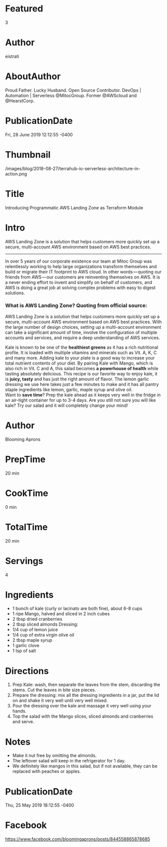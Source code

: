 # Featured
3

# Author
eistrati

# AboutAuthor
Proud Father. Lucky Husband. Open Source Contributor. DevOps | Automation | Serverless @MitocGroup. Former @AWScloud and @HearstCorp. 

# PublicationDate
Fri, 28 June 2019 12:12:55 -0400

# Thumbnail
/images/blog/2018-08-27/terrahub-io-serverless-architecture-in-action.png

# Title
Introducing Programmatic AWS Landing Zone as Terraform Module

# Intro
AWS Landing Zone is a solution that helps customers more quickly set up a secure, multi-account AWS environment based on AWS best practices.

---

In over 5 years of our corporate existence our team at Mitoc Group was relentlessly working to help large organizations transform themselves and build or migrate their IT footprint to AWS cloud. In other words — quoting our friends from AWS — our customers are reinventing themselves on AWS. It is a never ending effort to invent and simplify on behalf of customers, and AWS is doing a great job at solving complex problems with easy to digest solutions.

### What is AWS Landing Zone? Quoting from official source:

AWS Landing Zone is a solution that helps customers more quickly set up a secure, multi-account AWS environment based on AWS best practices. With the large number of design choices, setting up a multi-account environment can take a significant amount of time, involve the configuration of multiple accounts and services, and require a deep understanding of AWS services.
 
Kale is known to be one of the __healthiest greens__ as it has a rich nutritional profile. It is loaded with multiple vitamins and minerals such as Vit. A, K, C and many more. Adding kale to your plate is a good way to increase your total nutrient contents of your diet. By pairing Kale with Mango, which is also rich in Vit. C and A, this salad becomes __a powerhouse of health__ while tasting absolutely delicious.
This recipe is our favorite way to enjoy kale, it is __juicy, tasty__ and has just the right amount of flavor. The lemon garlic dressing we use here takes just a few minutes to make and it has all pantry staple ingredients like lemon, garlic, maple syrup and olive oil.  
Want to __save time__? Prep the kale ahead as it keeps very well in the fridge in an air-tight container for up to 3-4 days. 
Are you still not sure you will like kale? Try our salad and it will completely change your mind! 

# Author
Blooming Aprons

# PrepTime
20 min

# CookTime
0 min

# TotalTime
20 min

# Servings
4

# Ingredients
- 1 bunch of kale (curly or lacinato are both fine), about 6-8 cups
- 1 ripe Mango, halved and sliced in 2 inch cubes
- 2 tbsp dried cranberries
- 2 tbsp sliced almonds
Dressing:
- 1/4 cup of lemon juice
- 1/4 cup of extra virgin olive oil
- 2 tbsp maple syrup
- 1 garlic clove
- 1 tsp of salt



# Directions
1. Prep Kale: wash, then separate the leaves from the stem, discarding the stems. Cut the leaves in bite size pieces.
2. Prepare the dressing: mix all the dressing ingredients in a jar, put the lid on and shake it very well until very well mixed.
3. Pour the dressing over the kale and massage it very well using your hands.
4. Top the salad with the Mango slices, sliced almonds and cranberries and serve. 


# Notes
- Make it nut free by omitting the almonds.
- The leftover salad will keep in the refrigerator for 1 day.
- We definitely like mangos in this salad, but if not available, they can be replaced with peaches or apples.

# PublicationDate
Thu, 25 May 2019 18:12:55 -0400

# Facebook
https://www.facebook.com/bloomingaprons/posts/844558865878685
